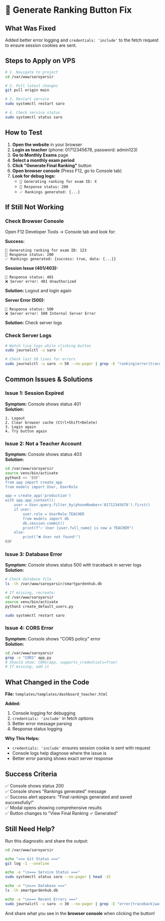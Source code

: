 # 🔧 Generate Ranking Button Fix

## What Was Fixed

Added better error logging and `credentials: 'include'` to the fetch request to ensure session cookies are sent.

## Steps to Apply on VPS

```bash
# 1. Navigate to project
cd /var/www/saroyarsir

# 2. Pull latest changes
git pull origin main

# 3. Restart service
sudo systemctl restart saro

# 4. Check service status
sudo systemctl status saro
```

## How to Test

1. **Open the website** in your browser
2. **Login as teacher** (phone: 01712345678, password: admin123)
3. **Go to Monthly Exams** page
4. **Select a monthly exam period**
5. **Click "Generate Final Ranking"** button
6. **Open browser console** (Press F12, go to Console tab)
7. **Look for debug logs:**
   - `🔄 Generating ranking for exam ID: X`
   - `📡 Response status: 200`
   - `✅ Rankings generated: {...}`

## If Still Not Working

### Check Browser Console
Open F12 Developer Tools → Console tab and look for:

**Success:**
```
🔄 Generating ranking for exam ID: 123
📡 Response status: 200
✅ Rankings generated: {success: true, data: {...}}
```

**Session Issue (401/403):**
```
📡 Response status: 401
❌ Server error: 401 Unauthorized
```
**Solution:** Logout and login again

**Server Error (500):**
```
📡 Response status: 500
❌ Server error: 500 Internal Server Error
```
**Solution:** Check server logs

### Check Server Logs
```bash
# Watch live logs while clicking button
sudo journalctl -u saro -f

# Check last 50 lines for errors
sudo journalctl -u saro -n 50 --no-pager | grep -E "ranking|error|traceback" -i
```

## Common Issues & Solutions

### Issue 1: Session Expired
**Symptom:** Console shows status 401  
**Solution:** 
```
1. Logout
2. Clear browser cache (Ctrl+Shift+Delete)
3. Login again
4. Try button again
```

### Issue 2: Not a Teacher Account
**Symptom:** Console shows status 403  
**Solution:**
```bash
cd /var/www/saroyarsir
source venv/bin/activate
python3 << 'EOF'
from app import create_app
from models import User, UserRole

app = create_app('production')
with app.app_context():
    user = User.query.filter_by(phoneNumber='01712345678').first()
    if user:
        user.role = UserRole.TEACHER
        from models import db
        db.session.commit()
        print(f"✅ User {user.full_name} is now a TEACHER")
    else:
        print("❌ User not found!")
EOF
```

### Issue 3: Database Error
**Symptom:** Console shows status 500 with traceback in server logs  
**Solution:**
```bash
# Check database file
ls -lh /var/www/saroyarsir/smartgardenhub.db

# If missing, recreate:
cd /var/www/saroyarsir
source venv/bin/activate
python3 create_default_users.py

sudo systemctl restart saro
```

### Issue 4: CORS Error
**Symptom:** Console shows "CORS policy" error  
**Solution:**
```bash
cd /var/www/saroyarsir
grep -n "CORS" app.py
# Should show: CORS(app, supports_credentials=True)
# If missing, add it
```

## What Changed in the Code

**File:** `templates/templates/dashboard_teacher.html`

**Added:**
1. Console logging for debugging
2. `credentials: 'include'` in fetch options
3. Better error message parsing
4. Response status logging

**Why This Helps:**
- `credentials: 'include'` ensures session cookie is sent with request
- Console logs help diagnose where the issue is
- Better error parsing shows exact server response

## Success Criteria

✅ Console shows status 200  
✅ Console shows "Rankings generated" message  
✅ Success alert appears: "Final rankings generated and saved successfully!"  
✅ Modal opens showing comprehensive results  
✅ Button changes to "View Final Ranking ✓ Generated"  

## Still Need Help?

Run this diagnostic and share the output:

```bash
cd /var/www/saroyarsir

echo "=== Git Status ==="
git log -1 --oneline

echo -e "\n=== Service Status ==="
sudo systemctl status saro --no-pager | head -15

echo -e "\n=== Database ==="
ls -lh smartgardenhub.db

echo -e "\n=== Recent Errors ==="
sudo journalctl -u saro -n 30 --no-pager | grep -E "error|traceback|warning" -i | tail -10
```

And share what you see in the **browser console** when clicking the button!
